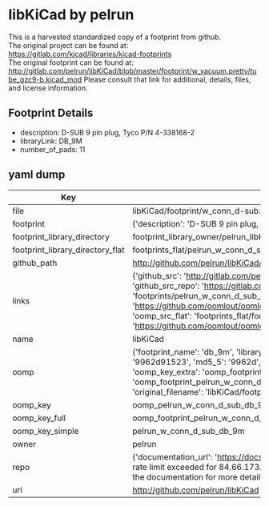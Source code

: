 # libKiCad by pelrun  
This is a harvested standardized copy of a footprint from github.  
The original project can be found at:  
https://gitlab.com/kicad/libraries/kicad-footprints  
The original footprint can be found at:
http://gitlab.com/pelrun/libKiCad/blob/master/footprint/w_vacuum.pretty/tube_gzc9-b.kicad_mod
Please consult that link for additional, details, files, and license information.  
## Footprint Details
* description: D-SUB 9 pin plug, Tyco P/N 4-338168-2  
* libraryLink: DB_9M  
* number_of_pads: 11  
## yaml dump  
| Key | Value |  
| --- | --- |  
| file | libKiCad/footprint/w_conn_d-sub.pretty/DB_9M.kicad_mod |  
| footprint | {'description': 'D-SUB 9 pin plug, Tyco P/N 4-338168-2', 'libraryLink': 'DB_9M', 'number_of_pads': 11} |  
| footprint_library_directory | footprint_library_owner/pelrun_libKiCad |  
| footprint_library_directory_flat | footprints_flat/pelrun_w_conn_d_sub_db_9m/working |  
| github_path | http://github.com/pelrun/libKiCad/blob/master/footprint/w_conn_d-sub.pretty/DB_9M.kicad_mod |  
| links | {'github_src': 'http://gitlab.com/pelrun/libKiCad/blob/master/footprint/w_vacuum.pretty/tube_gzc9-b.kicad_mod', 'github_src_repo': 'https://gitlab.com/kicad/libraries/kicad-footprints', 'oomp_bot': 'footprints/pelrun_w_conn_d_sub_db_9m/working', 'oomp_bot_github': 'https://github.com/oomlout/oomlout_oomp_footprint_bot/tree/main/footprints/pelrun_w_conn_d_sub_db_9m/working', 'oomp_src_flat': 'footprints_flat/footprints_flat/pelrun_w_conn_d_sub_db_9m/working', 'oomp_src_flat_github': 'https://github.com/oomlout/oomlout_oomp_footprint_src/tree/main/footprints_flat/pelrun_w_conn_d_sub_db_9m/working'} |  
| name | libKiCad |  
| oomp | {'footprint_name': 'db_9m', 'library_name': 'w_conn_d_sub', 'md5': '9962d915238dd694b043b9069e242b47', 'md5_10': '9962d91523', 'md5_5': '9962d', 'md5_6': '9962d9', 'oomp_key': 'oomp_pelrun_w_conn_d_sub_db_9m', 'oomp_key_extra': 'oomp_footprint_pelrun_w_conn_d_sub_db_9m', 'oomp_key_full': 'oomp_footprint_pelrun_w_conn_d_sub_db_9m_9962d9', 'oomp_key_simple': 'pelrun_w_conn_d_sub_db_9m', 'original_filename': 'libKiCad/footprint/w_conn_d-sub.pretty/DB_9M.kicad_mod', 'owner_name': 'pelrun'} |  
| oomp_key | oomp_pelrun_w_conn_d_sub_db_9m |  
| oomp_key_full | oomp_footprint_pelrun_w_conn_d_sub_db_9m |  
| oomp_key_simple | pelrun_w_conn_d_sub_db_9m |  
| owner | pelrun |  
| repo | {'documentation_url': 'https://docs.github.com/rest/overview/resources-in-the-rest-api#rate-limiting', 'message': "API rate limit exceeded for 84.66.173.59. (But here's the good news: Authenticated requests get a higher rate limit. Check out the documentation for more details.)"} |  
| url | http://github.com/pelrun/libKiCad |  

